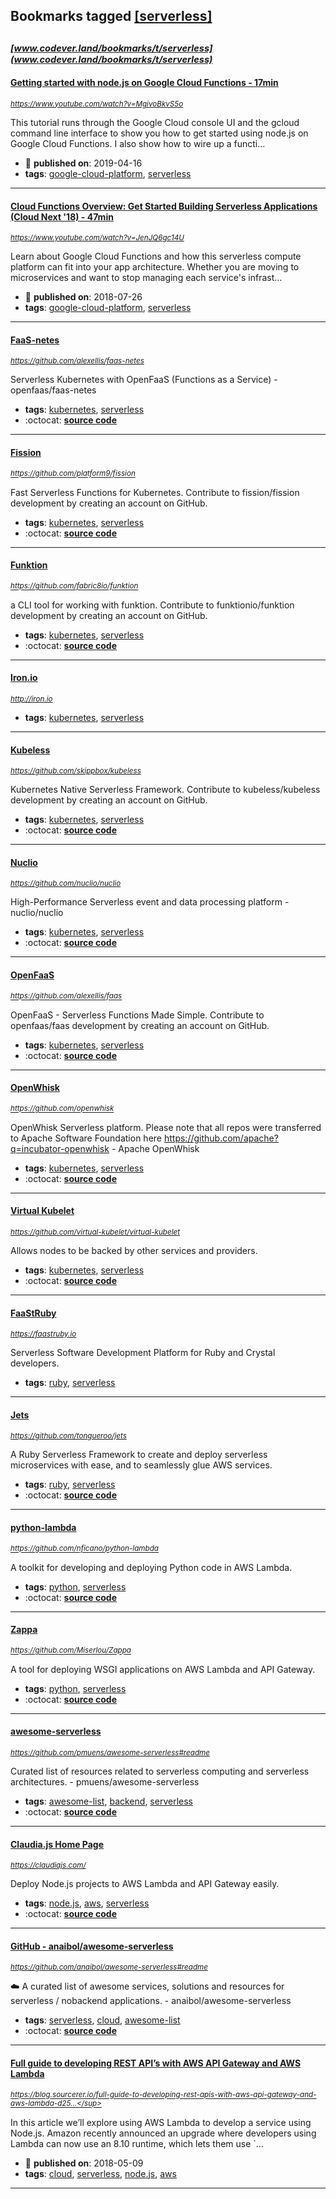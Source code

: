 ## Bookmarks tagged [[serverless]](https://www.codever.land/search?q=[serverless])

_<sup><sup>[www.codever.land/bookmarks/t/serverless](www.codever.land/bookmarks/t/serverless)</sup></sup>_
---
#### [Getting started with node.js on Google Cloud Functions - 17min](https://www.youtube.com/watch?v=MgivoBkvS5o)
_<sup>https://www.youtube.com/watch?v=MgivoBkvS5o</sup>_

This tutorial runs through the Google Cloud console UI and the gcloud command line interface to show you how to get started using node.js on Google Cloud Functions. I also show how to wire up a functi...
* :calendar: **published on**: 2019-04-16
* **tags**: [google-cloud-platform](../tagged/google-cloud-platform.md), [serverless](../tagged/serverless.md)
---
#### [Cloud Functions Overview: Get Started Building Serverless Applications (Cloud Next '18) - 47min](https://www.youtube.com/watch?v=JenJQ6gc14U)
_<sup>https://www.youtube.com/watch?v=JenJQ6gc14U</sup>_

Learn about Google Cloud Functions and how this serverless compute platform can fit into your app architecture. Whether you are moving to microservices and want to stop managing each service's infrast...
* :calendar: **published on**: 2018-07-26
* **tags**: [google-cloud-platform](../tagged/google-cloud-platform.md), [serverless](../tagged/serverless.md)
---
#### [FaaS-netes](https://github.com/alexellis/faas-netes)
_<sup>https://github.com/alexellis/faas-netes</sup>_

Serverless Kubernetes with OpenFaaS (Functions as a Service) - openfaas/faas-netes
* **tags**: [kubernetes](../tagged/kubernetes.md), [serverless](../tagged/serverless.md)
* :octocat: **[source code](https://github.com/alexellis/faas-netes)**
---
#### [Fission](https://github.com/platform9/fission)
_<sup>https://github.com/platform9/fission</sup>_

Fast Serverless Functions for Kubernetes. Contribute to fission/fission development by creating an account on GitHub.
* **tags**: [kubernetes](../tagged/kubernetes.md), [serverless](../tagged/serverless.md)
* :octocat: **[source code](https://github.com/platform9/fission)**
---
#### [Funktion](https://github.com/fabric8io/funktion)
_<sup>https://github.com/fabric8io/funktion</sup>_

a CLI tool for working with funktion. Contribute to funktionio/funktion development by creating an account on GitHub.
* **tags**: [kubernetes](../tagged/kubernetes.md), [serverless](../tagged/serverless.md)
* :octocat: **[source code](https://github.com/fabric8io/funktion)**
---
#### [Iron.io](http://iron.io)
_<sup>http://iron.io</sup>_

* **tags**: [kubernetes](../tagged/kubernetes.md), [serverless](../tagged/serverless.md)
---
#### [Kubeless](https://github.com/skippbox/kubeless)
_<sup>https://github.com/skippbox/kubeless</sup>_

Kubernetes Native Serverless Framework. Contribute to kubeless/kubeless development by creating an account on GitHub.
* **tags**: [kubernetes](../tagged/kubernetes.md), [serverless](../tagged/serverless.md)
* :octocat: **[source code](https://github.com/skippbox/kubeless)**
---
#### [Nuclio](https://github.com/nuclio/nuclio)
_<sup>https://github.com/nuclio/nuclio</sup>_

High-Performance Serverless event and data processing platform - nuclio/nuclio
* **tags**: [kubernetes](../tagged/kubernetes.md), [serverless](../tagged/serverless.md)
* :octocat: **[source code](https://github.com/nuclio/nuclio)**
---
#### [OpenFaaS](https://github.com/alexellis/faas)
_<sup>https://github.com/alexellis/faas</sup>_

OpenFaaS - Serverless Functions Made Simple. Contribute to openfaas/faas development by creating an account on GitHub.
* **tags**: [kubernetes](../tagged/kubernetes.md), [serverless](../tagged/serverless.md)
* :octocat: **[source code](https://github.com/alexellis/faas)**
---
#### [OpenWhisk](https://github.com/openwhisk)
_<sup>https://github.com/openwhisk</sup>_

OpenWhisk Serverless platform. Please note that all repos were transferred to Apache Software Foundation here https://github.com/apache?q=incubator-openwhisk - Apache OpenWhisk
* **tags**: [kubernetes](../tagged/kubernetes.md), [serverless](../tagged/serverless.md)
* :octocat: **[source code](https://github.com/openwhisk)**
---
#### [Virtual Kubelet](https://github.com/virtual-kubelet/virtual-kubelet)
_<sup>https://github.com/virtual-kubelet/virtual-kubelet</sup>_

Allows nodes to be backed by other services and providers.
* **tags**: [kubernetes](../tagged/kubernetes.md), [serverless](../tagged/serverless.md)
* :octocat: **[source code](https://github.com/virtual-kubelet/virtual-kubelet)**
---
#### [FaaStRuby](https://faastruby.io)
_<sup>https://faastruby.io</sup>_

Serverless Software Development Platform for Ruby and Crystal developers.
* **tags**: [ruby](../tagged/ruby.md), [serverless](../tagged/serverless.md)
---
#### [Jets](https://github.com/tongueroo/jets)
_<sup>https://github.com/tongueroo/jets</sup>_

A Ruby Serverless Framework to create and deploy serverless microservices with ease, and to seamlessly glue AWS services.
* **tags**: [ruby](../tagged/ruby.md), [serverless](../tagged/serverless.md)
* :octocat: **[source code](https://github.com/tongueroo/jets)**
---
#### [python-lambda](https://github.com/nficano/python-lambda)
_<sup>https://github.com/nficano/python-lambda</sup>_

A toolkit for developing and deploying Python code in AWS Lambda.
* **tags**: [python](../tagged/python.md), [serverless](../tagged/serverless.md)
* :octocat: **[source code](https://github.com/nficano/python-lambda)**
---
#### [Zappa](https://github.com/Miserlou/Zappa)
_<sup>https://github.com/Miserlou/Zappa</sup>_

A tool for deploying WSGI applications on AWS Lambda and API Gateway.
* **tags**: [python](../tagged/python.md), [serverless](../tagged/serverless.md)
* :octocat: **[source code](https://github.com/Miserlou/Zappa)**
---
#### [awesome-serverless](https://github.com/pmuens/awesome-serverless#readme)
_<sup>https://github.com/pmuens/awesome-serverless#readme</sup>_

Curated list of resources related to serverless computing and serverless architectures. - pmuens/awesome-serverless
* **tags**: [awesome-list](../tagged/awesome-list.md), [backend](../tagged/backend.md), [serverless](../tagged/serverless.md)
* :octocat: **[source code](https://github.com/pmuens/awesome-serverless#readme)**
---
#### [Claudia.js Home Page](https://claudiajs.com/)
_<sup>https://claudiajs.com/</sup>_

Deploy Node.js projects to AWS Lambda and API Gateway easily.
* **tags**: [node.js](../tagged/node.js.md), [aws](../tagged/aws.md), [serverless](../tagged/serverless.md)
* :octocat: **[source code](https://github.com/claudiajs/claudia)**
---
#### [GitHub - anaibol/awesome-serverless](https://github.com/anaibol/awesome-serverless#readme)
_<sup>https://github.com/anaibol/awesome-serverless#readme</sup>_

:cloud: A curated list of awesome services, solutions and resources for serverless / nobackend applications. - anaibol/awesome-serverless
* **tags**: [serverless](../tagged/serverless.md), [cloud](../tagged/cloud.md), [awesome-list](../tagged/awesome-list.md)
* :octocat: **[source code](https://github.com/anaibol/awesome-serverless)**
---
#### [Full guide to developing REST API’s with AWS API Gateway and AWS Lambda](https://blog.sourcerer.io/full-guide-to-developing-rest-apis-with-aws-api-gateway-and-aws-lambda-d254729d6992)
_<sup>https://blog.sourcerer.io/full-guide-to-developing-rest-apis-with-aws-api-gateway-and-aws-lambda-d25...</sup>_

In this article we’ll explore using AWS Lambda to develop a service using Node.js. Amazon recently announced an upgrade where developers using Lambda can now use an 8.10 runtime, which lets them use `...
* :calendar: **published on**: 2018-05-09
* **tags**: [cloud](../tagged/cloud.md), [serverless](../tagged/serverless.md), [node.js](../tagged/node.js.md), [aws](../tagged/aws.md)
---
